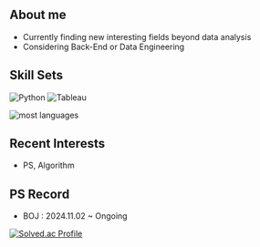 ## About me
- Currently finding new interesting fields beyond data analysis
- Considering Back-End or Data Engineering
## Skill Sets
![Python](https://img.shields.io/badge/python-3670A0?style=for-the-badge&logo=python&logoColor=ffdd54)
![Tableau](https://img.shields.io/badge/tableau-E97627?style=for-the-badge&logo=tableau&logoColor=white)

![most languages](https://github-readme-stats.vercel.app/api/top-langs/?username=swtaktak&layout=compact)
## Recent Interests
- PS, Algorithm
## PS Record
- BOJ : 2024.11.02 ~ Ongoing
  
[![Solved.ac Profile](http://mazassumnida.wtf/api/v2/generate_badge?boj=taraki3639)](https://solved.ac/taraki3639/)

